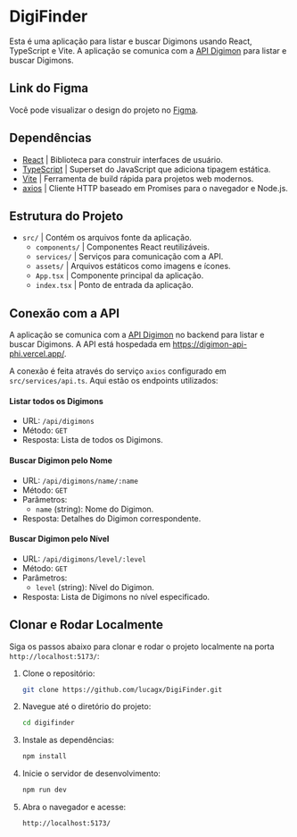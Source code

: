 # DigiFinder

Esta é uma aplicação para listar e buscar Digimons usando React, TypeScript e Vite. A aplicação se comunica com a [API Digimon](https://github.com/lucagx/Digimon-API) para listar e buscar Digimons.

## Link do Figma

Você pode visualizar o design do projeto no [Figma](https://www.figma.com/community/file/1428038068888149794/digifinder).

## Dependências

- [React](https://reactjs.org/) | Biblioteca para construir interfaces de usuário.
- [TypeScript](https://www.typescriptlang.org/) | Superset do JavaScript que adiciona tipagem estática.
- [Vite](https://vitejs.dev/) | Ferramenta de build rápida para projetos web modernos.
- [axios](https://axios-http.com/) | Cliente HTTP baseado em Promises para o navegador e Node.js.

## Estrutura do Projeto

- `src/` | Contém os arquivos fonte da aplicação.
  - `components/` | Componentes React reutilizáveis.
  - `services/` | Serviços para comunicação com a API.
  - `assets/` | Arquivos estáticos como imagens e ícones.
  - `App.tsx` | Componente principal da aplicação.
  - `index.tsx` | Ponto de entrada da aplicação.

## Conexão com a API

A aplicação se comunica com a [API Digimon](https://github.com/lucagx/Digimon-API) no backend para listar e buscar Digimons. A API está hospedada em https://digimon-api-phi.vercel.app/.

A conexão é feita através do serviço `axios` configurado em `src/services/api.ts`. Aqui estão os endpoints utilizados:

#### Listar todos os Digimons
  - URL: `/api/digimons`
  - Método: `GET`
  - Resposta: Lista de todos os Digimons.

#### Buscar Digimon pelo Nome
  - URL: `/api/digimons/name/:name`
  - Método: `GET`
  - Parâmetros:
      - `name` (string): Nome do Digimon.
  - Resposta: Detalhes do Digimon correspondente.

#### Buscar Digimon pelo Nível
  - URL: `/api/digimons/level/:level`
  - Método: `GET`
  - Parâmetros:
      - `level` (string): Nível do Digimon.
  - Resposta: Lista de Digimons no nível especificado.

## Clonar e Rodar Localmente

Siga os passos abaixo para clonar e rodar o projeto localmente na porta `http://localhost:5173/`:

1. Clone o repositório:
   ```sh
   git clone https://github.com/lucagx/DigiFinder.git

2. Navegue até o diretório do projeto:
   ```sh
   cd digifinder

3. Instale as dependências:
   ```sh
   npm install

4. Inicie o servidor de desenvolvimento:
   ```sh
   npm run dev

5. Abra o navegador e acesse:
   ```sh
   http://localhost:5173/

